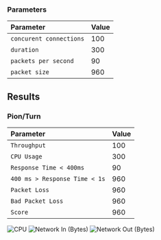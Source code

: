 
### Parameters

| Parameter | Value                |
| :-------- |:------------------------- |
| `concurent connections` | 100 |
| `duration` | 300 |
| `packets per second` | 90 |
| `packet size` | 960 |

## Results

### Pion/Turn
| Parameter | Value                |
| :-------- |:------------------------- |
| `Throughput` | 100 |
| `CPU Usage` | 300 |
| `Response Time < 400ms` | 90 |
| `400 ms > Response Time < 1s` | 960 |
| `Packet Loss` | 960 |
| `Bad Packet Loss` | 960 |
| `Score` | 960 |

![CPU](pion/cpu.png)
![Network In (Bytes)](pion/network-in.png)
![Network Out (Bytes)](pion/network-in.png)
